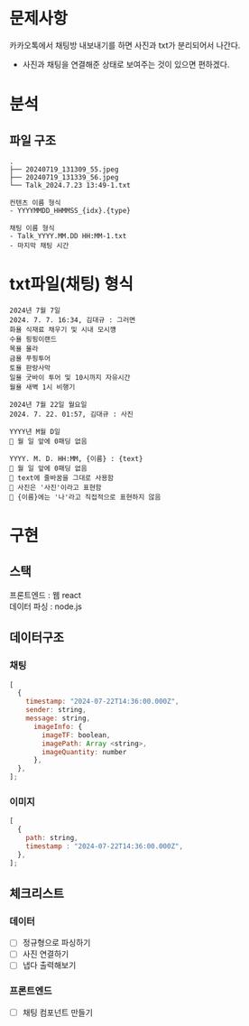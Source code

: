 # 문제사항

카카오톡에서 채팅방 내보내기를 하면 사진과 txt가 분리되어서 나간다.

- 사진과 채팅을 연결해준 상태로 보여주는 것이 있으면 편하겠다.

# 분석

## 파일 구조

```
.
├── 20240719_131309_55.jpeg
├── 20240719_131339_56.jpeg
└── Talk_2024.7.23 13:49-1.txt
```

```
컨텐츠 이름 형식
- YYYYMMDD_HHMMSS_{idx}.{type}

채팅 이름 형식
- Talk_YYYY.MM.DD HH:MM-1.txt
- 마지막 채팅 시간
```

# txt파일(채팅) 형식

```
2024년 7월 7일
2024. 7. 7. 16:34, 김대규 : 그러면
화욜 식재료 채우기 및 시내 모시꺵
수욜 핑핑이랜드
목욜 몰라
금욜 푸핑투어
토욜 판랑사막
일욜 굿바이 투어 및 10시까지 자유시간
월욜 새벽 1시 비행기

2024년 7월 22일 월요일
2024. 7. 22. 01:57, 김대규 : 사진
```

```
YYYY년 M월 D일
📍 월 일 앞에 0패딩 없음

YYYY. M. D. HH:MM, {이름} : {text}
📍 월 일 앞에 0패딩 없음
📍 text에 줄바꿈을 그대로 사용함
📍 사진은 '사진'이라고 표현함
📍 {이름}에는 '나'라고 직접적으로 표현하지 않음
```

# 구현

## 스택

프론트엔드 : 웹 react  
데이터 파싱 : node.js

## 데이터구조

### 채팅

```javascript
[
  {
    timestamp: "2024-07-22T14:36:00.000Z",
    sender: string,
    message: string,
      imageInfo: {
        imageTF: boolean,
        imagePath: Array <string>,
        imageQuantity: number
      },
  },
];
```

### 이미지

```javascript
[
  {
    path: string,
    timestamp : "2024-07-22T14:36:00.000Z",
  },
];
```

## 체크리스트

### 데이터

- [ ] 정규형으로 파싱하기
- [ ] 사진 연결하기
- [ ] 냅다 출력해보기

### 프론트엔드

- [ ] 채팅 컴포넌트 만들기
